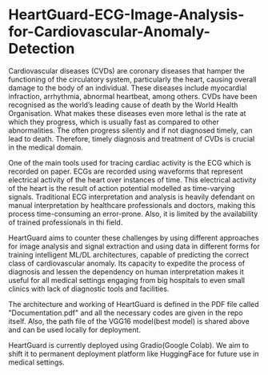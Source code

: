 # HeartGuard-ECG-Image-Analysis-for-Cardiovascular-Anomaly-Detection
Cardiovascular diseases (CVDs) are coronary diseases that hamper the functioning of the circulatory system, particularly the heart, causing overall damage to the body of an individual. These diseases include myocardial infraction, arrhythmia, abnormal heartbeat, among others. CVDs have been recognised as the world’s leading cause of death by the World Health Organisation. What makes these diseases even more lethal is the rate at which they progress, which is usually fast as compared to other abnormalities. The often progress silently and if not diagnosed timely, can lead to death. Therefore, timely diagnosis and treatment of CVDs is crucial in the medical domain. 

One of the main tools used for tracing cardiac activity is the ECG which is recorded on paper. ECGs are recorded using waveforms that represent electrical activity of the heart over instances of time. This electrical activity of the heart is the result of action potential modelled as time-varying signals. Traditional ECG interpretation and analysis is heavily defendant on manual interpretation by healthcare professionals and doctors, making this process time-consuming an error-prone. Also, it is limited by the availability of trained professionals in thi field. 

HeartGuard aims to counter these challenges by using different approaches for image analysis and signal extraction and using data in different forms for training intelligent ML/DL architectures, capable of predicting the correct class of cardiovascular anomaly. Its capacity to expedite the process of diagnosis and lessen the dependency on human interpretation makes it useful for all medical settings engaging from big hospitals to even small clinics with lack of diagnostic tools and facilities. 

The architecture and working of HeartGuard is defined in the PDF file called "Documentation.pdf" and all the necessary codes are given in the repo itself. Also, the path file of the VGG16 model(best model) is shared above and can be used locally for deployment. 

HeartGuard is currently deployed using Gradio(Google Colab). We aim to shift it to permanent deployment platform like HuggingFace for future use in medical settings. 
